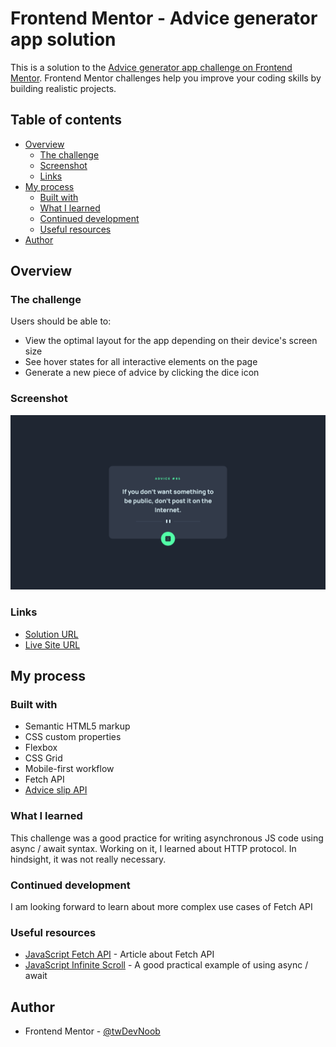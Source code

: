 # Frontend Mentor - Advice generator app solution

This is a solution to the [Advice generator app challenge on Frontend Mentor](https://www.frontendmentor.io/challenges/advice-generator-app-QdUG-13db). Frontend Mentor challenges help you improve your coding skills by building realistic projects.

## Table of contents

-   [Overview](#overview)
    -   [The challenge](#the-challenge)
    -   [Screenshot](#screenshot)
    -   [Links](#links)
-   [My process](#my-process)
    -   [Built with](#built-with)
    -   [What I learned](#what-i-learned)
    -   [Continued development](#continued-development)
    -   [Useful resources](#useful-resources)
-   [Author](#author)

## Overview

### The challenge

Users should be able to:

-   View the optimal layout for the app depending on their device's screen size
-   See hover states for all interactive elements on the page
-   Generate a new piece of advice by clicking the dice icon

### Screenshot

![](./images/screenshot.png)

### Links

-   [Solution URL](https://github.com/c0dehamster/advice-generator-app/settings/pages)
-   [Live Site URL](https://c0dehamster.github.io/advice-generator-app/)

## My process

### Built with

-   Semantic HTML5 markup
-   CSS custom properties
-   Flexbox
-   CSS Grid
-   Mobile-first workflow
-   Fetch API
-   [Advice slip API](https://api.adviceslip.com/)

### What I learned

This challenge was a good practice for writing asynchronous JS code using async / await syntax.
Working on it, I learned about HTTP protocol. In hindsight, it was not really necessary.

### Continued development

I am looking forward to learn about more complex use cases of Fetch API

### Useful resources

-   [JavaScript Fetch API](https://www.javascripttutorial.net/javascript-fetch-api/) - Article about Fetch API
-   [JavaScript Infinite Scroll](https://www.javascripttutorial.net/javascript-dom/javascript-infinite-scroll/) - A good practical example of using async / await

## Author

-   Frontend Mentor - [@twDevNoob](https://www.frontendmentor.io/profile/twDevNoob)
